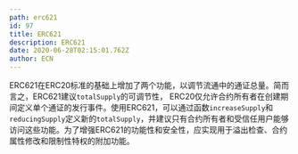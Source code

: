 ```yaml
---
path: erc621
id: 97
title: ERC621
description: ERC621
date: 2020-06-28T02:15:01.762Z
author: ECN
---
```



ERC621在ERC20标准的基础上增加了两个功能，以调节流通中的通证总量。简而言之，ERC621建议`totalSupply`的可调节性， ERC20仅允许合约所有者在创建期间定义单个通证的发行事件。使用ERC621，可以通过函数`increaseSupply`和`reducingSupply`定义新的`totalSupply`，并建议只有合约所有者和受信任用户能够访问这些功能。为了增强ERC621的功能性和安全性，应实现用于溢出检查、合约属性修改和限制性特权的附加功能。

